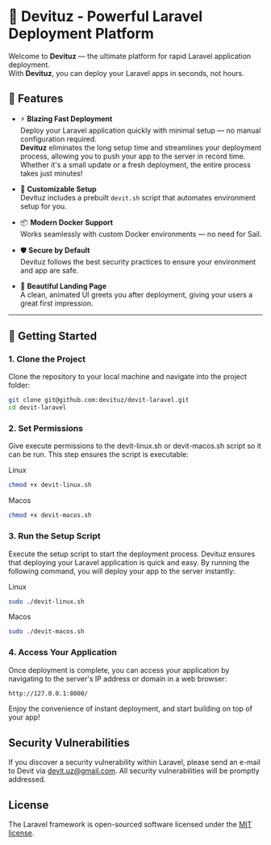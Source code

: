# 🚀 Devituz - Powerful Laravel Deployment Platform

Welcome to **Devituz** — the ultimate platform for rapid Laravel application deployment.  
With **Devituz**, you can deploy your Laravel apps in seconds, not hours.

## 🌟 Features

- ⚡ **Blazing Fast Deployment**  
  Deploy your Laravel application quickly with minimal setup — no manual configuration required.  
  **Devituz** eliminates the long setup time and streamlines your deployment process, allowing you to push your app to the server in record time. Whether it's a small update or a fresh deployment, the entire process takes just minutes!

- 🔧 **Customizable Setup**  
  Devituz includes a prebuilt `devit.sh` script that automates environment setup for you.

- 📦 **Modern Docker Support**  
  Works seamlessly with custom Docker environments — no need for Sail.

- 🛡️ **Secure by Default**  
  Devituz follows the best security practices to ensure your environment and app are safe.

- 🎨 **Beautiful Landing Page**  
  A clean, animated UI greets you after deployment, giving your users a great first impression.

---

## 🚀 Getting Started

### 1. Clone the Project
Clone the repository to your local machine and navigate into the project folder:

```bash
git clone git@github.com:devituz/devit-laravel.git
cd devit-laravel
```

### 2. Set Permissions
Give execute permissions to the devit-linux.sh or devit-macos.sh script so it can be run. This step ensures the script is executable:

Linux
```bash
chmod +x devit-linux.sh
```
Macos
```bash
chmod +x devit-macos.sh
```

### 3. Run the Setup Script
Execute the setup script to start the deployment process. Devituz ensures that deploying your Laravel application is quick and easy. By running the following command, you will deploy your app to the server instantly:

Linux
```bash
sudo ./devit-linux.sh 
```
Macos
```bash
sudo ./devit-macos.sh 
```
### 4. Access Your Application
Once deployment is complete, you can access your application by navigating to the server's IP address or domain in a web browser:

```bash
http://127.0.0.1:8000/
```
Enjoy the convenience of instant deployment, and start building on top of your app!



## Security Vulnerabilities

If you discover a security vulnerability within Laravel, please send an e-mail to Devit via [devit.uz@gmail.com](mailto:devit.uz@gmail.com). All security vulnerabilities will be promptly addressed.

## License

The Laravel framework is open-sourced software licensed under the [MIT license](https://devit.uz/licenses/devit-laravel).

